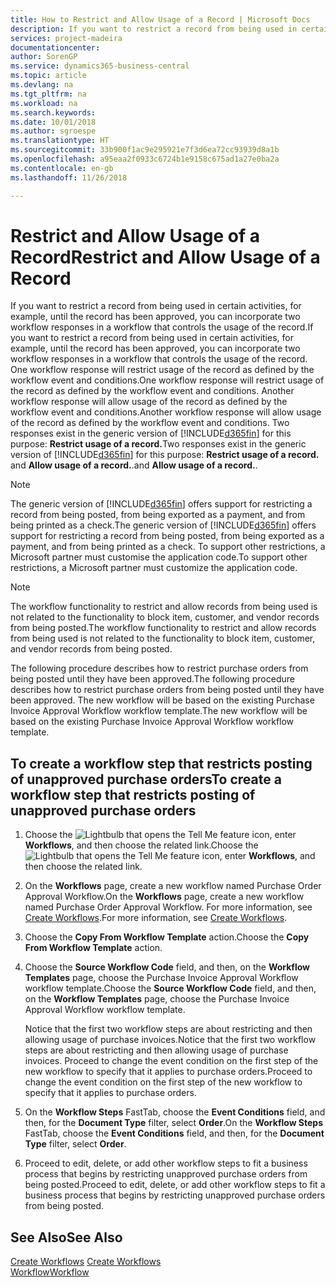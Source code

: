 ```yaml
---
title: How to Restrict and Allow Usage of a Record | Microsoft Docs
description: If you want to restrict a record from being used in certain activities, for example, until the record has been approved, you can incorporate two workflow responses in a workflow that controls the usage of the record.
services: project-madeira
documentationcenter: 
author: SorenGP
ms.service: dynamics365-business-central
ms.topic: article
ms.devlang: na
ms.tgt_pltfrm: na
ms.workload: na
ms.search.keywords: 
ms.date: 10/01/2018
ms.author: sgroespe
ms.translationtype: HT
ms.sourcegitcommit: 33b900f1ac9e295921e7f3d6ea72cc93939d8a1b
ms.openlocfilehash: a95eaa2f0933c6724b1e9158c675ad1a27e0ba2a
ms.contentlocale: en-gb
ms.lasthandoff: 11/26/2018

---
```

# <a name="restrict-and-allow-usage-of-a-record"></a><span data-ttu-id="87a8a-103">Restrict and Allow Usage of a Record</span><span class="sxs-lookup"><span data-stu-id="87a8a-103">Restrict and Allow Usage of a Record</span></span>
<span data-ttu-id="87a8a-104">If you want to restrict a record from being used in certain activities, for example, until the record has been approved, you can incorporate two workflow responses in a workflow that controls the usage of the record.</span><span class="sxs-lookup"><span data-stu-id="87a8a-104">If you want to restrict a record from being used in certain activities, for example, until the record has been approved, you can incorporate two workflow responses in a workflow that controls the usage of the record.</span></span> <span data-ttu-id="87a8a-105">One workflow response will restrict usage of the record as defined by the workflow event and conditions.</span><span class="sxs-lookup"><span data-stu-id="87a8a-105">One workflow response will restrict usage of the record as defined by the workflow event and conditions.</span></span> <span data-ttu-id="87a8a-106">Another workflow response will allow usage of the record as defined by the workflow event and conditions.</span><span class="sxs-lookup"><span data-stu-id="87a8a-106">Another workflow response will allow usage of the record as defined by the workflow event and conditions.</span></span> <span data-ttu-id="87a8a-107">Two responses exist in the generic version of [!INCLUDE[d365fin](includes/d365fin_md.md)] for this purpose: **Restrict usage of a record.**</span><span class="sxs-lookup"><span data-stu-id="87a8a-107">Two responses exist in the generic version of [!INCLUDE[d365fin](includes/d365fin_md.md)] for this purpose: **Restrict usage of a record.**</span></span> <span data-ttu-id="87a8a-108">and **Allow usage of a record.**.</span><span class="sxs-lookup"><span data-stu-id="87a8a-108">and **Allow usage of a record.**.</span></span>

> [!NOTE]  
>  <span data-ttu-id="87a8a-109">The generic version of [!INCLUDE[d365fin](includes/d365fin_md.md)] offers support for restricting a record from being posted, from being exported as a payment, and from being printed as a check.</span><span class="sxs-lookup"><span data-stu-id="87a8a-109">The generic version of [!INCLUDE[d365fin](includes/d365fin_md.md)] offers support for restricting a record from being posted, from being exported as a payment, and from being printed as a check.</span></span> <span data-ttu-id="87a8a-110">To support other restrictions, a Microsoft partner must customise the application code.</span><span class="sxs-lookup"><span data-stu-id="87a8a-110">To support other restrictions, a Microsoft partner must customize the application code.</span></span>  

> [!NOTE]  
>  <span data-ttu-id="87a8a-111">The workflow functionality to restrict and allow records from being used is not related to the functionality to block item, customer, and vendor records from being posted.</span><span class="sxs-lookup"><span data-stu-id="87a8a-111">The workflow functionality to restrict and allow records from being used is not related to the functionality to block item, customer, and vendor records from being posted.</span></span>

<span data-ttu-id="87a8a-112">The following procedure describes how to restrict purchase orders from being posted until they have been approved.</span><span class="sxs-lookup"><span data-stu-id="87a8a-112">The following procedure describes how to restrict purchase orders from being posted until they have been approved.</span></span> <span data-ttu-id="87a8a-113">The new workflow will be based on the existing Purchase Invoice Approval Workflow workflow template.</span><span class="sxs-lookup"><span data-stu-id="87a8a-113">The new workflow will be based on the existing Purchase Invoice Approval Workflow workflow template.</span></span>  

## <a name="to-create-a-workflow-step-that-restricts-posting-of-unapproved-purchase-orders"></a><span data-ttu-id="87a8a-114">To create a workflow step that restricts posting of unapproved purchase orders</span><span class="sxs-lookup"><span data-stu-id="87a8a-114">To create a workflow step that restricts posting of unapproved purchase orders</span></span>  
1. <span data-ttu-id="87a8a-115">Choose the ![Lightbulb that opens the Tell Me feature](media/ui-search/search_small.png "Tell me what you want to do") icon, enter **Workflows**, and then choose the related link.</span><span class="sxs-lookup"><span data-stu-id="87a8a-115">Choose the ![Lightbulb that opens the Tell Me feature](media/ui-search/search_small.png "Tell me what you want to do") icon, enter **Workflows**, and then choose the related link.</span></span>  
2. <span data-ttu-id="87a8a-116">On the **Workflows** page, create a new workflow named Purchase Order Approval Workflow.</span><span class="sxs-lookup"><span data-stu-id="87a8a-116">On the **Workflows** page, create a new workflow named Purchase Order Approval Workflow.</span></span> <span data-ttu-id="87a8a-117">For more information, see [Create Workflows](across-how-to-create-workflows.md).</span><span class="sxs-lookup"><span data-stu-id="87a8a-117">For more information, see [Create Workflows](across-how-to-create-workflows.md).</span></span>  
3. <span data-ttu-id="87a8a-118">Choose the **Copy From Workflow Template** action.</span><span class="sxs-lookup"><span data-stu-id="87a8a-118">Choose the **Copy From Workflow Template** action.</span></span>  
4. <span data-ttu-id="87a8a-119">Choose the **Source Workflow Code** field, and then, on the **Workflow Templates** page, choose the Purchase Invoice Approval Workflow workflow template.</span><span class="sxs-lookup"><span data-stu-id="87a8a-119">Choose the **Source Workflow Code** field, and then, on the **Workflow Templates** page, choose the Purchase Invoice Approval Workflow workflow template.</span></span>  

     <span data-ttu-id="87a8a-120">Notice that the first two workflow steps are about restricting and then allowing usage of purchase invoices.</span><span class="sxs-lookup"><span data-stu-id="87a8a-120">Notice that the first two workflow steps are about restricting and then allowing usage of purchase invoices.</span></span> <span data-ttu-id="87a8a-121">Proceed to change the event condition on the first step of the new workflow to specify that it applies to purchase orders.</span><span class="sxs-lookup"><span data-stu-id="87a8a-121">Proceed to change the event condition on the first step of the new workflow to specify that it applies to purchase orders.</span></span>  
5. <span data-ttu-id="87a8a-122">On the **Workflow Steps** FastTab, choose the **Event Conditions** field, and then, for the **Document Type** filter, select **Order**.</span><span class="sxs-lookup"><span data-stu-id="87a8a-122">On the **Workflow Steps** FastTab, choose the **Event Conditions** field, and then, for the **Document Type** filter, select **Order**.</span></span>  
6. <span data-ttu-id="87a8a-123">Proceed to edit, delete, or add other workflow steps to fit a business process that begins by restricting unapproved purchase orders from being posted.</span><span class="sxs-lookup"><span data-stu-id="87a8a-123">Proceed to edit, delete, or add other workflow steps to fit a business process that begins by restricting unapproved purchase orders from being posted.</span></span>  

## <a name="see-also"></a><span data-ttu-id="87a8a-124">See Also</span><span class="sxs-lookup"><span data-stu-id="87a8a-124">See Also</span></span>  
<span data-ttu-id="87a8a-125">[Create Workflows](across-how-to-create-workflows.md) </span><span class="sxs-lookup"><span data-stu-id="87a8a-125">[Create Workflows](across-how-to-create-workflows.md) </span></span>  
[<span data-ttu-id="87a8a-126">Workflow</span><span class="sxs-lookup"><span data-stu-id="87a8a-126">Workflow</span></span>](across-workflow.md)   

